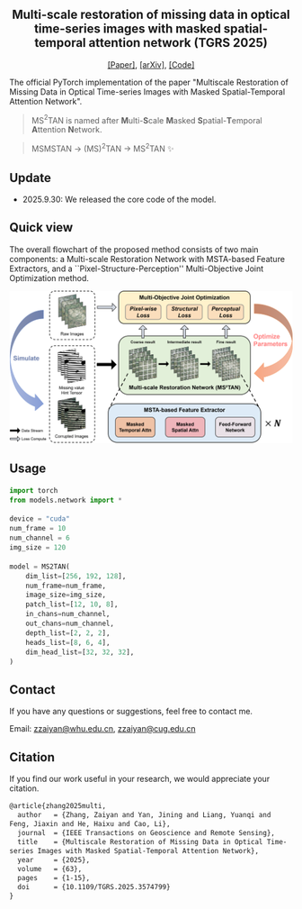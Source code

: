 
<div align="center">
  <h2><b> Multi-scale restoration of missing data in optical time-series images with masked spatial-temporal attention network (TGRS 2025) </b></h2>
</div>

<div align="center">

[[Paper]](https://doi.org/10.1109/tgrs.2025.3574799), [[arXiv]](https://arxiv.org/abs/2406.13358), [[Code]](https://github.com/CUG-BEODL/MS2TAN)

</div>

The official PyTorch implementation of the paper "Multiscale Restoration of Missing Data in Optical Time-series Images with Masked Spatial-Temporal Attention Network".

> MS$^2$TAN is named after **M**ulti-**S**cale **M**asked **S**patial-**T**emporal **A**ttention **N**etwork.

> MSMSTAN -> (MS)$^2$TAN -> MS$^2$TAN ✨️

<!-- **Since the original code implementation is rather messy, we will open the source code after organizing it. Please stay tuned for future updates.** -->

## Update

- 2025.9.30: We released the core code of the model.


## Quick view

The overall flowchart of the proposed method consists of two main components: a Multi-scale Restoration Network with MSTA-based Feature Extractors, and a ``Pixel-Structure-Perception'' Multi-Objective Joint Optimization method.

<img src="./assets/Framework.png" width="600px"></img>

## Usage

```python
import torch
from models.network import *

device = "cuda"
num_frame = 10
num_channel = 6
img_size = 120

model = MS2TAN(
    dim_list=[256, 192, 128],
    num_frame=num_frame,
    image_size=img_size,
    patch_list=[12, 10, 8],
    in_chans=num_channel,
    out_chans=num_channel,
    depth_list=[2, 2, 2],
    heads_list=[8, 6, 4],
    dim_head_list=[32, 32, 32],
)
```

## Contact
If you have any questions or suggestions, feel free to contact me.

Email: zzaiyan@whu.edu.cn, zzaiyan@cug.edu.cn

## Citation
If you find our work useful in your research, we would appreciate your citation.

```
@article{zhang2025multi,
  author   = {Zhang, Zaiyan and Yan, Jining and Liang, Yuanqi and Feng, Jiaxin and He, Haixu and Cao, Li},
  journal  = {IEEE Transactions on Geoscience and Remote Sensing},
  title    = {Multiscale Restoration of Missing Data in Optical Time-series Images with Masked Spatial-Temporal Attention Network},
  year     = {2025},
  volume   = {63},
  pages    = {1-15},
  doi      = {10.1109/TGRS.2025.3574799}
}
```